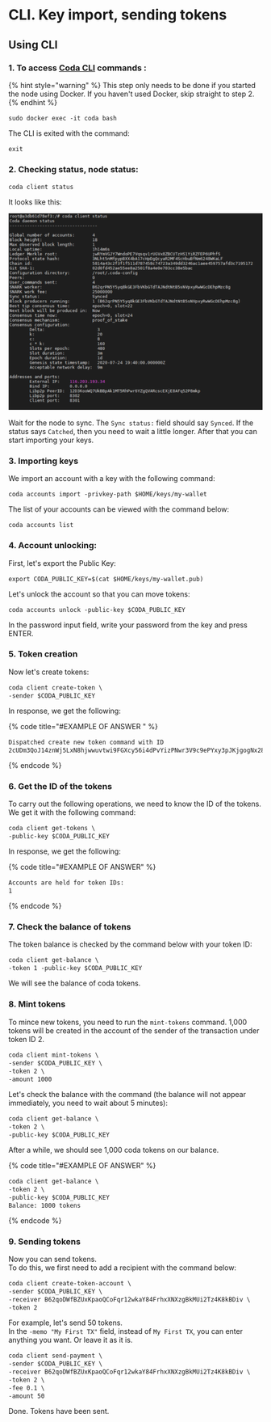 # CLI. Key import, sending tokens

## Using CLI

### 1. To access [Coda CLI](https://codaprotocol.com/docs/cli-reference) commands :

{% hint style="warning" %}
This step only needs to be done if you started the node using Docker. If you haven't used Docker, skip straight to step 2.
{% endhint %}

```text
sudo docker exec -it coda bash
```

The CLI is exited with the command:

```text
exit
```

### 2. Checking status, node status:

```text
coda client status
```

It looks like this:

![](../.gitbook/assets/image%20%283%29.png)

Wait for the node to sync. The `Sync status:` field should say `Synced`. If the status says `Catched`, then you need to wait a little longer. After that you can start importing your keys.

### 3. Importing keys

 We import an account with a key with the following command:

```text
coda accounts import -privkey-path $HOME/keys/my-wallet
```

The list of your accounts can be viewed with the command below:

```text
coda accounts list
```

### 4. Account unlocking:

First, let's export the Public Key:

```text
export CODA_PUBLIC_KEY=$(cat $HOME/keys/my-wallet.pub)
```

Let's unlock the account so that you can move tokens:

```text
coda accounts unlock -public-key $CODA_PUBLIC_KEY
```

In the password input field, write your password from the key and press ENTER.

### 5. Token creation

Now let's create tokens:

```text
coda client create-token \
-sender $CODA_PUBLIC_KEY
```

In response, we get the following:

{% code title="\#EXAMPLE OF ANSWER " %}
```text
Dispatched create new token command with ID 2cUDm3QoJ14znWj5LxN8hjwwuvtwi9FGXcy56i4dPvYizPNwr3V9c9ePYxy3pJKjgogNx28jwHhqupi6wHFgXBmU5iX27iK1zUvJarj6wJsUG8segWXc4LGPed66YbYk3u9HiWw4v8cYYEqcy1mU6hqfj5JPMPthEBifxUMHZTqCwZmYWSdiERxB6PtPEdXVraWaYPVU4Q8vtpSN7oSTK1AXyXLYYR835CBrNSmgbLvoBDNroCKwcQrzw4b76BFNLe6EuWvBcMgX6npeeAbPg8z8iJ4PKz3gA64o1Y72kCrqyqus718LwXcmp5jxsYvJB2CJHzyZ
```
{% endcode %}

### 6. Get the ID of the tokens

To carry out the following operations, we need to know the ID of the tokens. We get it with the following command:

```text
coda client get-tokens \
-public-key $CODA_PUBLIC_KEY
```

In response, we get the following:

{% code title="\#EXAMPLE OF ANSWER" %}
```text
Accounts are held for token IDs:
1
```
{% endcode %}

### 7. Check the balance of tokens

The token balance is checked by the command below with your token ID:

```text
coda client get-balance \
-token 1 -public-key $CODA_PUBLIC_KEY
```

We will see the balance of coda tokens.

### 8. Mint tokens

To mince new tokens, you need to run the `mint-tokens` command. 1,000 tokens will be created in the account of the sender of the transaction under token ID 2.

```text
coda client mint-tokens \
-sender $CODA_PUBLIC_KEY \
-token 2 \
-amount 1000
```

Let's check the balance with the command \(the balance will not appear immediately, you need to wait about 5 minutes\):

```text
coda client get-balance \
-token 2 \
-public-key $CODA_PUBLIC_KEY
```

After a while, we should see 1,000 coda tokens on our balance.

{% code title="\#EXAMPLE OF ANSWER" %}
```text
coda client get-balance \
-token 2 \
-public-key $CODA_PUBLIC_KEY
Balance: 1000 tokens
```
{% endcode %}

### 9. Sending tokens

Now you can send tokens.   
To do this, we first need to add a recipient with the command below:

```text
coda client create-token-account \
-sender $CODA_PUBLIC_KEY \
-receiver B62qoDWfBZUxKpaoQCoFqr12wkaY84FrhxXNXzgBkMUi2Tz4K8kBDiv \
-token 2
```

For example, let's send 50 tokens.   
In the `-memo "My First TX"` field, instead of `My First TX`, you can enter anything you want. Or leave it as it is.

```text
coda client send-payment \
-sender $CODA_PUBLIC_KEY \
-receiver B62qoDWfBZUxKpaoQCoFqr12wkaY84FrhxXNXzgBkMUi2Tz4K8kBDiv \
-token 2 \
-fee 0.1 \
-amount 50
```

Done. Tokens have been sent.

